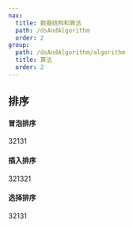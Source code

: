 ```yaml
---
nav:
  title: 数据结构和算法
  path: /dsAndAlgorithm
  order: 2
group:
  path: /dsAndAlgorithm/algorithm
  title: 算法
  order: 2
---
```


## 排序

#### 冒泡排序
32131
#### 插入排序
321321
#### 选择排序
32131